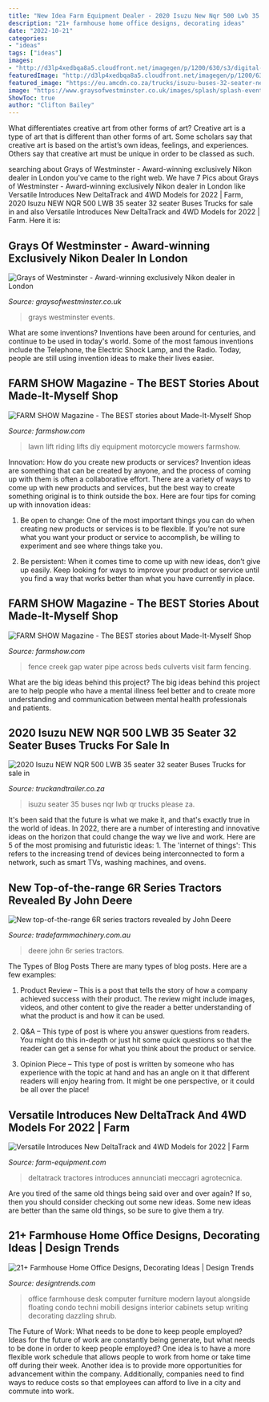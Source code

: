 ```yaml
---
title: "New Idea Farm Equipment Dealer - 2020 Isuzu New Nqr 500 Lwb 35 Seater 32 Seater Buses Trucks For Sale In"
description: "21+ farmhouse home office designs, decorating ideas"
date: "2022-10-21"
categories:
- "ideas"
tags: ["ideas"]
images:
- "http://d3lp4xedbqa8a5.cloudfront.net/imagegen/p/1200/630/s3/digital-cougar-assets/tradefarmmachinery/2017/03/31/140081/John-Deere-6R-series-preview.jpg"
featuredImage: "http://d3lp4xedbqa8a5.cloudfront.net/imagegen/p/1200/630/s3/digital-cougar-assets/tradefarmmachinery/2017/03/31/140081/John-Deere-6R-series-preview.jpg"
featured_image: "https://eu.amcdn.co.za/trucks/isuzu-buses-32-seater-new-nqr-500-lwb-35-seater-2020-id-33295542-type-main.jpg?width=800"
image: "https://www.graysofwestminster.co.uk/images/splash/splash-events.jpg"
ShowToc: true
author: "Clifton Bailey"
---
```



What differentiates creative art from other forms of art?
Creative art is a type of art that is different than other forms of art. Some scholars say that creative art is based on the artist’s own ideas, feelings, and experiences. Others say that creative art must be unique in order to be classed as such.

	

		
searching about Grays of Westminster - Award-winning exclusively Nikon dealer in London you've came to the right web. We have 7 Pics about Grays of Westminster - Award-winning exclusively Nikon dealer in London like Versatile Introduces New DeltaTrack and 4WD Models for 2022 | Farm, 2020 Isuzu NEW NQR 500 LWB 35 seater 32 seater Buses Trucks for sale in and also Versatile Introduces New DeltaTrack and 4WD Models for 2022 | Farm. Here it is:
		
    
## Grays Of Westminster - Award-winning Exclusively Nikon Dealer In London

<img loading=lazy src="https://www.graysofwestminster.co.uk/images/splash/splash-events.jpg" onerror="this.onerror=null;this.src='https://tse3.mm.bing.net/th?id=OIP.YueFsyWNv3ei6l_zMB4S7QAAAA&amp;pid=15.1';" alt="Grays of Westminster - Award-winning exclusively Nikon dealer in London">

_Source: graysofwestminster.co.uk_

>grays westminster events. 

	

What are some inventions?
Inventions have been around for centuries, and continue to be used in today's world. Some of the most famous inventions include the Telephone, the Electric Shock Lamp, and the Radio. Today, people are still using invention ideas to make their lives easier.

    
## FARM SHOW Magazine - The BEST Stories About Made-It-Myself Shop

<img loading=lazy src="https://www.farmshow.com/images/articles/41/1/36397_l.jpg" onerror="this.onerror=null;this.src='https://tse1.mm.bing.net/th?id=OIP.msoNkd9zMA9jQQDe7HFu0AHaFj&amp;pid=15.1';" alt="FARM SHOW Magazine - The BEST stories about Made-It-Myself Shop">

_Source: farmshow.com_

>lawn lift riding lifts diy equipment motorcycle mowers farmshow. 

	

Innovation: How do you create new products or services?
Invention ideas are something that can be created by anyone, and the process of coming up with them is often a collaborative effort. There are a variety of ways to come up with new products and services, but the best way to create something original is to think outside the box. Here are four tips for coming up with innovation ideas:
1. Be open to change: One of the most important things you can do when creating new products or services is to be flexible. If you’re not sure what you want your product or service to accomplish, be willing to experiment and see where things take you.

2. Be persistent: When it comes time to come up with new ideas, don’t give up easily. Keep looking for ways to improve your product or service until you find a way that works better than what you have currently in place.

    
## FARM SHOW Magazine - The BEST Stories About Made-It-Myself Shop

<img loading=lazy src="https://www.farmshow.com/images/articles/42/1/37417_l.jpg" onerror="this.onerror=null;this.src='https://tse2.mm.bing.net/th?id=OIP.sLrhHlN0k-oYqZNSN-KTwAHaEL&amp;pid=15.1';" alt="FARM SHOW Magazine - The BEST stories about Made-It-Myself Shop">

_Source: farmshow.com_

>fence creek gap water pipe across beds culverts visit farm fencing. 

	

What are the big ideas behind this project?
The big ideas behind this project are to help people who have a mental illness feel better and to create more understanding and communication between mental health professionals and patients.

    
## 2020 Isuzu NEW NQR 500 LWB 35 Seater 32 Seater Buses Trucks For Sale In

<img loading=lazy src="https://eu.amcdn.co.za/trucks/isuzu-buses-32-seater-new-nqr-500-lwb-35-seater-2020-id-33295542-type-main.jpg?width=800" onerror="this.onerror=null;this.src='https://tse4.mm.bing.net/th?id=OIP.tn2FGJPWOErf3W8LLc8sgwHaE7&amp;pid=15.1';" alt="2020 Isuzu NEW NQR 500 LWB 35 seater 32 seater Buses Trucks for sale in">

_Source: truckandtrailer.co.za_

>isuzu seater 35 buses nqr lwb qr trucks please za. 

	

It's been said that the future is what we make it, and that's exactly true in the world of ideas. In 2022, there are a number of interesting and innovative ideas on the horizon that could change the way we live and work. Here are 5 of the most promising and futuristic ideas: 1. The 'internet of things': This refers to the increasing trend of devices being interconnected to form a network, such as smart TVs, washing machines, and ovens.

    
## New Top-of-the-range 6R Series Tractors Revealed By John Deere

<img loading=lazy src="http://d3lp4xedbqa8a5.cloudfront.net/imagegen/p/1200/630/s3/digital-cougar-assets/tradefarmmachinery/2017/03/31/140081/John-Deere-6R-series-preview.jpg" onerror="this.onerror=null;this.src='https://tse3.mm.bing.net/th?id=OIP.v9QEp0aw0C5J1S11u3PnnQHaFj&amp;pid=15.1';" alt="New top-of-the-range 6R series tractors revealed by John Deere">

_Source: tradefarmmachinery.com.au_

>deere john 6r series tractors. 

	

The Types of Blog Posts
There are many types of blog posts. Here are a few examples:
1. Product Review – This is a post that tells the story of how a company achieved success with their product. The review might include images, videos, and other content to give the reader a better understanding of what the product is and how it can be used.

2. Q&A – This type of post is where you answer questions from readers. You might do this in-depth or just hit some quick questions so that the reader can get a sense for what you think about the product or service.

3. Opinion Piece – This type of post is written by someone who has experience with the topic at hand and has an angle on it that different readers will enjoy hearing from. It might be one perspective, or it could be all over the place!


    
## Versatile Introduces New DeltaTrack And 4WD Models For 2022 | Farm

<img loading=lazy src="https://www.farm-equipment.com/ext/resources/images/Products/new-products/2021/July-2021/Versatile-DeltaTrack_2022-model.jpg?height=635&amp;t=1625169201&amp;width=1200" onerror="this.onerror=null;this.src='https://tse4.mm.bing.net/th?id=OIP.NZSvr5HftFV6bR0wEtugxQHaE8&amp;pid=15.1';" alt="Versatile Introduces New DeltaTrack and 4WD Models for 2022 | Farm">

_Source: farm-equipment.com_

>deltatrack tractores introduces annunciati meccagri agrotecnica. 

	

Are you tired of the same old things being said over and over again? If so, then you should consider checking out some new ideas. Some new ideas are better than the same old things, so be sure to give them a try.

    
## 21+ Farmhouse Home Office Designs, Decorating Ideas | Design Trends

<img loading=lazy src="https://images.designtrends.com/wp-content/uploads/2016/06/10080647/White-Farmhouse-Home-Office.jpg" onerror="this.onerror=null;this.src='https://tse2.mm.bing.net/th?id=OIP.JaT7Tmz7lMJBeXLiGTKZlAHaE8&amp;pid=15.1';" alt="21+ Farmhouse Home Office Designs, Decorating Ideas | Design Trends">

_Source: designtrends.com_

>office farmhouse desk computer furniture modern layout alongside floating condo techni mobili designs interior cabinets setup writing decorating dazzling shrub. 

	

The Future of Work: What needs to be done to keep people employed?
Ideas for the future of work are constantly being generate, but what needs to be done in order to keep people employed? One idea is to have a more flexible work schedule that allows people to work from home or take time off during their week. Another idea is to provide more opportunities for advancement within the company. Additionally, companies need to find ways to reduce costs so that employees can afford to live in a city and commute into work.

